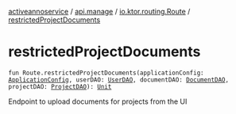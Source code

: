 [activeannoservice](../../index.md) / [api.manage](../index.md) / [io.ktor.routing.Route](index.md) / [restrictedProjectDocuments](./restricted-project-documents.md)

# restrictedProjectDocuments

`fun Route.restrictedProjectDocuments(applicationConfig: `[`ApplicationConfig`](../../application/-application-config/index.md)`, userDAO: `[`UserDAO`](../../user/-user-d-a-o/index.md)`, documentDAO: `[`DocumentDAO`](../../document/-document-d-a-o/index.md)`, projectDAO: `[`ProjectDAO`](../../project/-project-d-a-o/index.md)`): `[`Unit`](https://kotlinlang.org/api/latest/jvm/stdlib/kotlin/-unit/index.html)

Endpoint to upload documents for projects from the UI

